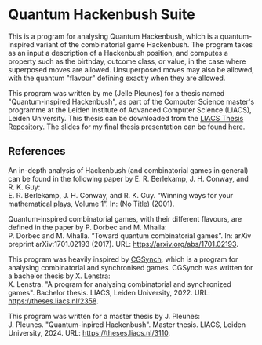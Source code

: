 # Quantum Hackenbush Suite
This is a program for analysing Quantum Hackenbush, which is a quantum-inspired variant of the combinatorial game Hackenbush.
The program takes as an input a description of a Hackenbush position, and computes a property such as the birthday, outcome class, or value, in the case where superposed moves are allowed.
Unsuperposed moves may also be allowed, with the quantum "flavour" defining exactly when they are allowed.

This program was written by me (Jelle Pleunes) for a thesis named "Quantum-inspired Hackenbush", as part of the Computer Science master's programme at the Leiden Institute of Advanced Computer Science (LIACS), Leiden University.
This thesis can be downloaded from the [LIACS Thesis Repository](https://theses.liacs.nl/3110).
The slides for my final thesis presentation can be found [here](/doc/CS_Master_Thesis_Presentation.pdf).

## References
An in-depth analysis of Hackenbush (and combinatorial games in general) can be found in the following paper by E. R. Berlekamp, J. H. Conway, and R. K. Guy:<br/>
E. R. Berlekamp, J. H. Conway, and R. K. Guy. “Winning ways for your mathematical plays, Volume 1”. In: (No Title) (2001).

Quantum-inspired combinatorial games, with their different flavours, are defined in the paper by P. Dorbec and M. Mhalla:<br/>
P. Dorbec and M. Mhalla. “Toward quantum combinatorial games”. In: arXiv
preprint arXiv:1701.02193 (2017). URL: https://arxiv.org/abs/1701.02193.

This program was heavily inspired by [CGSynch](https://github.com/xlenstra/CGSynch), which is a program for analysing combinatorial and synchronised games.
CGSynch was written for a bachelor thesis by X. Lenstra:<br/>
X. Lenstra. "A program for analysing combinatorial and synchronized games".
Bachelor thesis. LIACS, Leiden University, 2022. URL: https://theses.liacs.nl/2358.

This program was written for a master thesis by J. Pleunes:<br/>
J. Pleunes. "Quantum-inpired Hackenbush".
Master thesis. LIACS, Leiden University, 2024. URL: https://theses.liacs.nl/3110.
